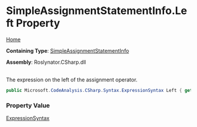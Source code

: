 # SimpleAssignmentStatementInfo\.Left Property

[Home](../../../../../README.md)

**Containing Type**: [SimpleAssignmentStatementInfo](../README.md)

**Assembly**: Roslynator\.CSharp\.dll

\
The expression on the left of the assignment operator\.

```csharp
public Microsoft.CodeAnalysis.CSharp.Syntax.ExpressionSyntax Left { get; }
```

### Property Value

[ExpressionSyntax](https://docs.microsoft.com/en-us/dotnet/api/microsoft.codeanalysis.csharp.syntax.expressionsyntax)

